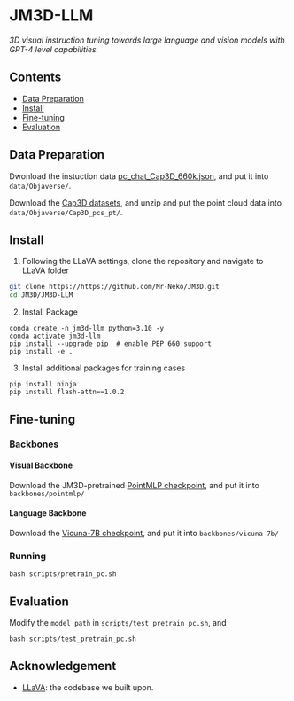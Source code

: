 # JM3D-LLM

*3D visual instruction tuning towards large language and vision models with GPT-4 level capabilities.*

## Contents
- [Data Preparation](#data-preparation)
- [Install](#install)
- [Fine-tuning](#fine-tuning)
- [Evaluation](#evaluation)

## Data Preparation

Dwonload the instuction data [pc_chat_Cap3D_660k.json](https://stuxmueducn-my.sharepoint.com/:f:/g/personal/22920182204313_stu_xmu_edu_cn/EklPiEX2CTZBmPrLVpotyaUBtKhmtxos7RI4I66Ld7eYzw?e=vBYPAi), and put it into `data/Objaverse/`.

Download the [Cap3D datasets](https://huggingface.co/datasets/tiange/Cap3D/tree/main/PointCloud_pt_zips), and unzip and put the point cloud data into `data/Objaverse/Cap3D_pcs_pt/`.

## Install

1. Following the LLaVA settings, clone the repository and navigate to LLaVA folder
```bash
git clone https://https://github.com/Mr-Neko/JM3D.git
cd JM3D/JM3D-LLM
```

2. Install Package
```Shell
conda create -n jm3d-llm python=3.10 -y
conda activate jm3d-llm
pip install --upgrade pip  # enable PEP 660 support
pip install -e .
```

3. Install additional packages for training cases
```
pip install ninja
pip install flash-attn==1.0.2
```

## Fine-tuning
### Backbones
#### Visual Backbone
Download the JM3D-pretrained [PointMLP checkpoint](https://stuxmueducn-my.sharepoint.com/:f:/g/personal/22920182204313_stu_xmu_edu_cn/EklPiEX2CTZBmPrLVpotyaUBtKhmtxos7RI4I66Ld7eYzw?e=vBYPAi), and put it into `backbones/pointmlp/`

#### Language Backbone
Download the [Vicuna-7B checkpoint](https://huggingface.co/lmsys/vicuna-7b-v1.1), and put it into `backbones/vicuna-7b/`

### Running
```
bash scripts/pretrain_pc.sh
```

## Evaluation
Modify the `model_path` in `scripts/test_pretrain_pc.sh`, and 
```
bash scripts/test_pretrain_pc.sh
```

## Acknowledgement

- [LLaVA](https://github.com/haotian-liu/LLaVA): the codebase we built upon.
